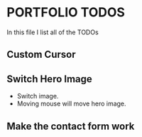 # PORTFOLIO TODOS 

In this file I list all of the TODOs 

## Custom Cursor 

## Switch Hero Image 
* Switch image. 
* Moving mouse will move hero image. 

## Make the contact form work 